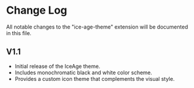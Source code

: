 # Change Log

All notable changes to the "ice-age-theme" extension will be documented in this file.

## V1.1

- Initial release of the IceAge theme.
- Includes monochromatic black and white color scheme.
- Provides a custom icon theme that complements the visual style.

